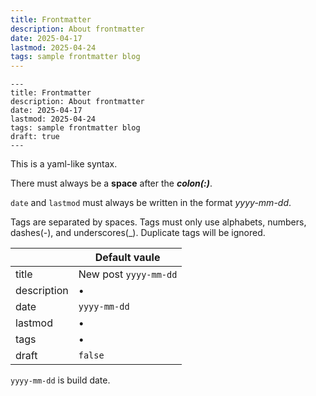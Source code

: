 ```yaml
---
title: Frontmatter
description: About frontmatter
date: 2025-04-17
lastmod: 2025-04-24
tags: sample frontmatter blog
---
```


```
---
title: Frontmatter
description: About frontmatter
date: 2025-04-17
lastmod: 2025-04-24
tags: sample frontmatter blog
draft: true
---
```

This is a yaml-like syntax. 

There must always be a **space** after the ***colon(:)***. 

`date` and `lastmod` must always be written in the format *yyyy-mm-dd*. 

Tags are separated by spaces. Tags must only use alphabets, numbers, dashes(-), and underscores(_). Duplicate tags will be ignored.


||Default vaule|
|---|---|
|title|New post `yyyy-mm-dd`|
|description|•|
|date|`yyyy-mm-dd`|
|lastmod|•|
|tags|•|
|draft|`false`|

`yyyy-mm-dd` is build date.

